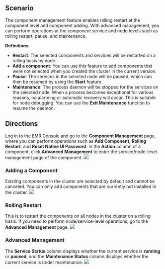 
## Scenario
The component management feature enables rolling restart at the component level and component adding. With advanced management, you can perform operations at the component service and node levels such as rolling restart, pause, and maintenance.

**Definitions**
- **Restart**: The selected components and services will be restarted on a rolling basis by node.
- **Add a component**: You can use this feature to add components that were not selected when you created the cluster in the current version.
- **Pause**: The services in the selected node will be paused, which can then be resumed by using the **Start** feature.
- **Maintenance**: The process daemon will be stopped for the services on the selected node. When a process becomes exceptional for various reasons, no alarming or automatic recovery will occur. This is suitable for node debugging. You can use the **Exit Maintenance** function to resume the daemon.

## Directions
Log in to the [EMR Console](https://console.cloud.tencent.com/emr) and go to the **Component Management** page, where you can perform operations such as **Add Component**, **Rolling Restart**, and **Reset Native UI Password**. In the **Action** column of a component, click **Advanced Management** to enter the service/node-level management page of the component.
![](https://main.qcloudimg.com/raw/e84b809ad2a4382b3edfd86b7dc57d4e.png)

### Adding a Component
Existing components in the cluster are selected by default and cannot be canceled. You can only add components that are currently not installed in the cluster.
![](https://main.qcloudimg.com/raw/992b4277cf5c859f8e9dbd8bdb1230b7.png)

### Rolling Restart
This is to restart the components on all nodes in the cluster on a rolling basis. If you need to perform node/service-level operations, go to the **Advanced Management** page.
 ![](https://main.qcloudimg.com/raw/06b14f43d86610fd8ffaf1c7d492181d.png)

### Advanced Management
The **Service Status** column displays whether the current service is **running** or **paused**, and the **Maintenance Status** column displays whether the current service is under maintenance.
![](https://main.qcloudimg.com/raw/568c0002cafb3baf1077db9e8b11670c.png)
